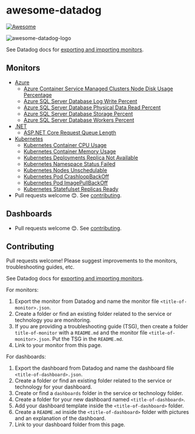 # awesome-datadog

[![Awesome](https://awesome.re/badge-flat2.svg)](https://awesome.re)

![awesome-datadog-logo](https://user-images.githubusercontent.com/17363579/199892152-799ce2c9-cb98-40f1-aa0b-753120ad76f1.png)

See Datadog docs for [exporting and importing monitors](https://docs.datadoghq.com/monitors/create/#exporting-and-importing-monitors).

## Monitors

- [Azure](./azure/)
  - [Azure Container Service Managed Clusters Node Disk Usage Percentage](./azure/monitors/containerservice-managedclusters-nodediskusagepercentage.json)
  - [Azure SQL Server Database Log Write Percent](./azure/monitors/sqlserverdatabases-logwritepercent.json)
  - [Azure SQL Server Database Physical Data Read Percent](./azure/monitors/sqlserverdatabases-physicaldatareadpercent.json)
  - [Azure SQL Server Database Storage Percent](./azure/monitors/sqlserverdatabases-storagepercent.json)
  - [Azure SQL Server Database Workers Percent](./azure/monitors/sqlserverdatabases-workerspercent.json)
- [.NET](./dotnet/)
  - [ASP.NET Core Request Queue Length](./dotnet/monitors/aspnetcore-requests-queuelength.json)
- [Kubernetes](./kubernetes/)
  - [Kubernetes Container CPU Usage](./kubernetes/monitors/container-cpu-usage.json)
  - [Kubernetes Container Memory Usage](./kubernetes/monitors/container-memory-usage.json)
  - [Kubernetes Deployments Replica Not Available](./kubernetes/monitors/deployment-replicas-available.json)
  - [Kubernetes Namespace Status Failed](./kubernetes/monitors/namespace-pods.json)
  - [Kubernetes Nodes Unschedulable](./kubernetes/monitors/nodes-unschedulable/)
  - [Kubernetes Pod CrashloopBackOff](./kubernetes/monitors/pod-crashloopbackoff/)
  - [Kubernetes Pod ImagePullBackOff](./kubernetes/monitors/pod-imagepullbackoff/)
  - [Kubernetes Statefulset Replicas Ready](./kubernetes/monitors/statefulset-replicas-ready.json)
- Pull requests welcome 😊. See [contributing](#contributing).

## Dashboards

- Pull requests welcome 😊. See [contributing](#contributing).

## Contributing

Pull requests welcome! Please suggest improvements to the monitors, troubleshooting guides, etc.

See Datadog docs for [exporting and importing monitors](https://docs.datadoghq.com/monitors/create/#exporting-and-importing-monitors).

For monitors:

1. Export the monitor from Datadog and name the monitor file `<title-of-monitor>.json`.
2. Create a folder or find an existing folder related to the service or technology you are monitoring.
3. If you are providing a troubleshooting guide (TSG), then create a folder `title-of-monitor` with a `README.md` and the monitor file `<title-of-monitor>.json`. Put the TSG in the `README.md`.
4. Link to your monitor from this page.

For dashboards:

1. Export the dashboard from Datadog and name the dashboard file `<title-of-dashboard>.json`.
2. Create a folder or find an existing folder related to the service or technology for your dashboard.
3. Create or find a `dashboards` folder in the service or technology folder.
4. Create a folder for your new dashboard named `<title-of-dashboard>`.
5. Add your dashboard template inside the `<title-of-dashboard>` folder.
6. Create a `README.md` inside the `<title-of-dashboard>` folder with pictures and an explanation of the dashboard.
7. Link to your dashboard folder from this page.
